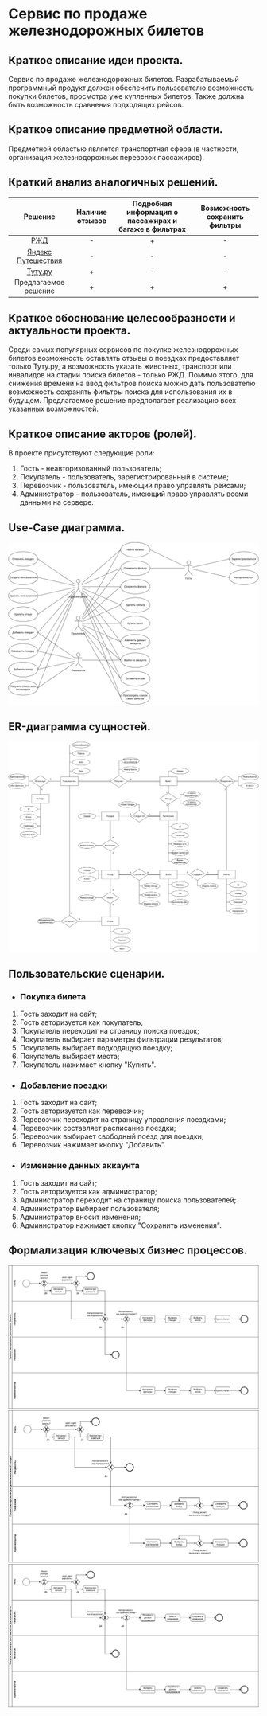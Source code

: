 # Сервис по продаже железнодорожных билетов

## Краткое описание идеи проекта.

Сервис по продаже железнодорожных билетов. 
Разрабатываемый программный продукт должен обеспечить пользователю возможность покупки билетов, просмотра уже купленных билетов.
Также должна быть возможность сравнения подходящих рейсов.

## Краткое описание предметной области.

Предметной областью является транспортная сфера (в частности, организация железнодорожных перевозок пассажиров).

## Краткий анализ аналогичных решений.

|                          Решение                          | Наличие отзывов | Подробная информация о пассажирах и багаже в фильтрах | Возможность сохранить фильтры |
|:---------------------------------------------------------:|:---------------:|:-----------------------------------------------------:|:-----------------------------:|
|                [РЖД](https://www.rzd.ru/)                 |        -        |                           +                           |               -               |
|  [Яндекс Путешествия](https://travel.yandex.ru/trains/)   |        -        |                           -                           |               -               |
|          [Туту.ру](https://www.tutu.ru/poezda/)           |        +        |                           -                           |               -               |
|                   Предлагаемое решение                    |        +        |                           +                           |               +               |

## Краткое обоснование целесообразности и актуальности проекта.

Среди самых популярных сервисов по покупке железнодорожных билетов возможность оставлять отзывы о поездках предоставляет только Туту.ру, а возможность указать животных, транспорт или инвалидов на стадии поиска билетов - только РЖД.
Помимо этого, для снижения времени на ввод фильтров поиска можно дать пользователю возможность сохранять фильтры поиска для использования их в будущем.
Предлагаемое решение предполагает реализацию всех указанных возможностей.

## Краткое описание акторов (ролей).

В проекте присутствуют следующие роли:

1. Гость - неавторизованный пользователь;
2. Покупатель - пользователь, зарегистрированный в системе;
3. Перевозчик - пользователь, имеющий право управлять рейсами;
4. Администратор - пользователь, имеющий право управлять всеми данными на сервере.

## Use-Case диаграмма.


![](img/use-case.svg)

## ER-диаграмма сущностей.

![](img/er-diagram.svg)

## Пользовательские сценарии.

- ### Покупка билета
1. Гость заходит на сайт;
2. Гость авторизуется как покупатель;
3. Покупатель переходит на страницу поиска поездок;
4. Покупатель выбирает параметры фильтрации результатов;
5. Покупатель выбирает подходящую поездку;
6. Покупатель выбирает места;
7. Покупатель нажимает кнопку "Купить".
- ### Добавление поездки
1. Гость заходит на сайт;
2. Гость авторизуется как перевозчик;
3. Перевозчик переходит на страницу управления поездками;
4. Перевозчик составляет расписание поездки;
5. Перевозчик выбирает свободный поезд для поездки;
6. Перевозчик нажимает кнопку "Добавить".
- ### Изменение данных аккаунта
1. Гость заходит на сайт;
2. Гость авторизуется как администратор;
3. Администратор переходит на страницу поиска пользователей;
4. Администратор выбирает пользователя;
5. Администратор вносит изменения;
6. Администратор нажимает кнопку "Сохранить изменения".

## Формализация ключевых бизнес процессов.

![](img/bpmn1.svg)
![](img/bpmn2.svg)
![](img/bpmn3.svg)
